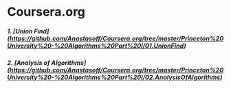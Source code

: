 Coursera.org
============

##### 1. [Union Find] (https://github.com/Anastasoff/Coursera.org/tree/master/Princeton%20University%20-%20Algorithms%20Part%20I/01.UnionFind)
##### 2. [Analysis of Algorithms] (https://github.com/Anastasoff/Coursera.org/tree/master/Princeton%20University%20-%20Algorithms%20Part%20I/02.AnalysisOfAlgorithms)

